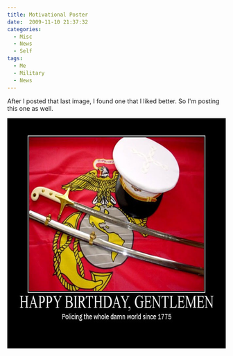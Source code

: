 ```yaml
---
title: Motivational Poster
date:  2009-11-10 21:37:32
categories:
  - Misc
  - News
  - Self
tags:
  - Me
  - Military
  - News
---
```


After I posted that last image, I found one that I liked better. So I'm posting this one as well.

<a href="/assets/images/posts/2009/11/1775.jpg" rel="shadowbox"><img class="alignleft size-full wp-image-433" title="Happy Birthday" src="/assets/images/posts/2009/11/1775.jpg" alt="Happy Birthday" width="665" height="532" /></a>
